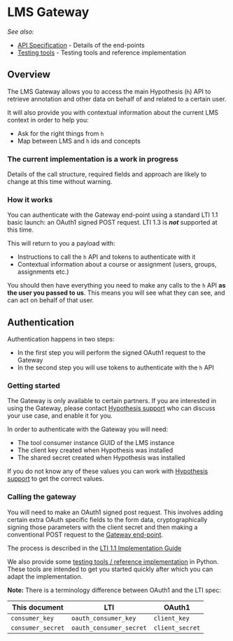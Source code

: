# LMS Gateway

_See also:_

 * [API Specification](02_api_spec.md) - Details of the end-points
 * [Testing tools](03_testing_tools.md) - Testing tools and reference implementation

## Overview

The LMS Gateway allows you to access the main Hypothesis (`h`) API to retrieve 
annotation and other data on behalf of and related to a certain user. 

It will also provide you with contextual information about the current LMS 
context in order to help you:

 * Ask for the right things from `h`
 * Map between LMS and `h` ids and concepts

### The current implementation is a work in progress

Details of the call structure, required fields and approach are likely to 
change at this time without warning.

### How it works

You can authenticate with the Gateway end-point using a standard LTI 1.1 basic 
launch: an OAuth1 signed POST request. LTI 1.3 is **_not_** supported at this
time. 

This will return to you a payload with:

 * Instructions to call the `h` API and tokens to authenticate with it
 * Contextual information about a course or assignment (users, groups, 
 assignments etc.)

You should then have everything you need to make any calls to the `h` API **as
the user you passed to us**. This means you will see what they can see, and can
act on behalf of that user.

## Authentication

Authentication happens in two steps:

 * In the first step you will perform the signed OAuth1 request to the Gateway
 * In the second step you will use tokens to authenticate with the `h` API

### Getting started

The Gateway is only available to certain partners. If you are interested in 
using the Gateway, please contact [Hypothesis support](https://web.hypothes.is/help/)
who can discuss your use case, and enable it for you.

In order to authenticate with the Gateway you will need:

 * The tool consumer instance GUID of the LMS instance
 * The client key created when Hypothesis was installed
 * The shared secret created when Hypothesis was installed

If you do not know any of these values you can work with 
[Hypothesis support](https://web.hypothes.is/help/) to get the correct values.

### Calling the gateway

You will need to make an OAuth1 signed post request. This involves adding 
certain extra OAuth specific fields to the form data, cryptographically signing
those parameters with the client secret and then making a conventional POST
request to the [Gateway end-point](02_api_spec.md).

The process is described in the [LTI 1.1 Implementation Guide](https://www.imsglobal.org/specs/ltiv1p1p1/implementation-guide#toc-4)

We also provide some [testing tools / reference implementation](03_testing_tools.md)
in Python. These tools are intended to get you started quickly after which you 
can adapt the implementation.

**Note:** There is a terminology difference  between OAuth1 and the LTI spec:

| This document     | LTI                     | OAuth1          | 
|-------------------|-------------------------|-----------------|
| `consumer_key`    | `oauth_consumer_key`    | `client_key`    |
| `consumer_secret` | `oauth_consumer_secret` | `client_secret` |